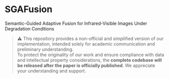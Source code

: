 # SGAFusion
Semantic-Guided Adaptive Fusion for Infrared-Visible Images Under Degradation Conditions

> ⚠️ This repository provides a non-official and simplified version of our implementation, intended solely for academic communication and preliminary understanding.  
> To protect the originality of our work and ensure compliance with data and intellectual property considerations, the **complete codebase will be released after the paper is officially published**.
> We appreciate your understanding and support.

